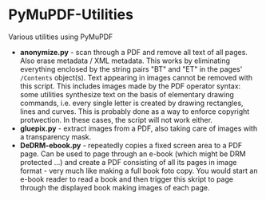 # PyMuPDF-Utilities
Various utilities using PyMuPDF

* **anonymize.py** - scan through a PDF and remove all text of all pages. Also erase metadata / XML metadata. This works by eliminating everything enclosed by the string pairs "BT" and "ET" in the pages' `/Contents` object(s). Text appearing in images cannot be removed with this script. This includes images made by the PDF operator syntax: some utilities synthesize text on the basis of elementary drawing commands, i.e. every single letter is created by drawing rectangles, lines and curves. This is probably done as a way to enforce copyright protwection. In these cases, the script will not work either.
* **gluepix.py** - extract images from a PDF, also taking care of images with a transparency mask.
* **DeDRM-ebook.py** - repeatedly copies a fixed screen area to a PDF page. Can be used to page through an e-book (which might be DRM protected ...) and create a PDF consisting of all its pages in image format - very much like making a full book foto copy. You would start an e-book reader to read a book and then trigger this skript to page through the displayed book making images of each page.
